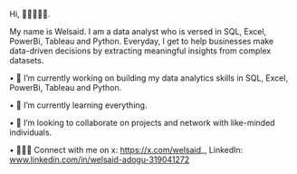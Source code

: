 Hi, 👋🏾👩🏾‍💻.

My name is Welsaid. I am a data analyst who is versed in SQL, Excel, PowerBi, Tableau and Python.
Everyday, I get to help businesses make data-driven decisions by extracting meaningful
insights from complex datasets. 

 •	🔭 I’m currently working on building my data analytics skills in SQL, Excel, PowerBi, Tableau and Python.
 
 •	🌱 I’m currently learning everything.
 
 •	💞️ I’m looking to collaborate on projects and network with like-minded individuals.
 
 •	👩🏾‍💻 Connect with me on x: https://x.com/welsaid_, LinkedIn: www.linkedin.com/in/welsaid-adogu-319041272
